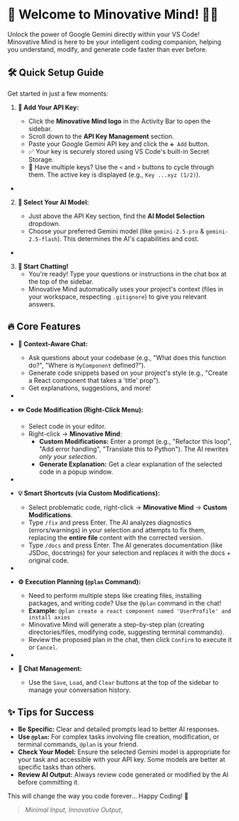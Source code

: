 # 🚀 Welcome to Minovative Mind! 🧠✨

Unlock the power of Google Gemini directly within your VS Code! Minovative Mind is here to be your intelligent coding companion, helping you understand, modify, and generate code faster than ever before.

## 🛠️ Quick Setup Guide

Get started in just a few moments:

1.  **🔑 Add Your API Key:**

    - Click the **Minovative Mind logo** in the Activity Bar to open the sidebar.
    - Scroll down to the **API Key Management** section.
    - Paste your Google Gemini API key and click the `➕ Add` button.
    - ✅ Your key is securely stored using VS Code's built-in Secret Storage.
    - 🔄 Have multiple keys? Use the `<` and `>` buttons to cycle through them. The active key is displayed (e.g., `Key ...xyz (1/2)`).

-

2.  **🤖 Select Your AI Model:**

    - Just above the API Key section, find the **AI Model Selection** dropdown.
    - Choose your preferred Gemini model (like `gemini-2.5-pro` & `gemini-2.5-flash`). This determines the AI's capabilities and cost.

-

3.  **💬 Start Chatting!**
    - You're ready! Type your questions or instructions in the chat box at the top of the sidebar.
    - Minovative Mind automatically uses your project's context (files in your workspace, respecting `.gitignore`) to give you relevant answers.

## 🔥 Core Features

- **🧠 Context-Aware Chat:**

  - Ask questions about your codebase (e.g., "What does this function do?", "Where is `MyComponent` defined?").
  - Generate code snippets based on your project's style (e.g., "Create a React component that takes a 'title' prop").
  - Get explanations, suggestions, and more!

-

- **✏️ Code Modification (Right-Click Menu):**

  - Select code in your editor.
  - Right-click -> **Minovative Mind**:
    - **Custom Modifications:** Enter a prompt (e.g., "Refactor this loop", "Add error handling", "Translate this to Python"). The AI rewrites _only your selection_.
    - **Generate Explanation:** Get a clear explanation of the selected code in a popup window.

-

- **💡 Smart Shortcuts (via Custom Modifications):**

  - Select problematic code, right-click -> **Minovative Mind** -> **Custom Modifications**.
  - Type `/fix` and press Enter. The AI analyzes diagnostics (errors/warnings) in your selection and attempts to fix them, replacing the **entire file** content with the corrected version.
  - Type `/docs` and press Enter. The AI generates documentation (like JSDoc, docstrings) for your selection and replaces it with the docs + original code.

-

- **⚙️ Execution Planning (`@plan` Command):**

  - Need to perform multiple steps like creating files, installing packages, and writing code? Use the `@plan` command in the chat!
  - **Example:** `@plan create a react component named 'UserProfile' and install axios`
  - Minovative Mind will generate a step-by-step plan (creating directories/files, modifying code, suggesting terminal commands).
  - Review the proposed plan in the chat, then click `Confirm` to execute it or `Cancel`.

-

- **💾 Chat Management:**
  - Use the `Save`, `Load`, and `Clear` buttons at the top of the sidebar to manage your conversation history.

## ✨ Tips for Success

- **Be Specific:** Clear and detailed prompts lead to better AI responses.
- **Use `@plan`:** For complex tasks involving file creation, modification, or terminal commands, `@plan` is your friend.
- **Check Your Model:** Ensure the selected Gemini model is appropriate for your task and accessible with your API key. Some models are better at specific tasks than others.
- **Review AI Output:** Always review code generated or modified by the AI before committing it.

This will change the way you code forever... Happy Coding! 🎉

> _Minimal Input, Innovative Output_,
